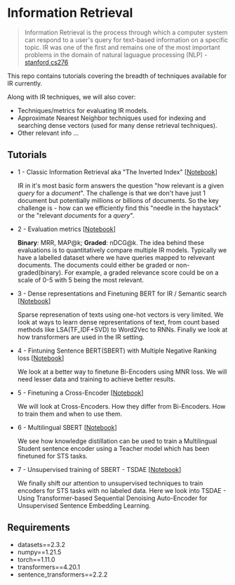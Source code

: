# Information Retrieval

> Information Retrieval is the process through which a computer system can respond to a user's query for text-based information
> on a specific topic. IR was one of the first and remains one of the most important problems in the domain of natural
> laguague processing (NLP) - [stanford cs276](https://web.stanford.edu/class/cs276/)

This repo contains tutorials covering the breadth of techniques available for IR currently.

Along with IR techniques, we will also cover:
- Techniques/metrics for evaluating IR models.
- Approximate Nearest Neighbor techniques used for indexing and searching dense vectors
     (used for many dense retrieval techniques).
- Other relevant info ...


## Tutorials

* 1 - Classic Information Retrieval aka "The Inverted Index" [[Notebook](./1_classic_ir_inverted_index.ipynb)]

    IR in it's most basic form answers the question "how relevant is a given *query* for a *document*". The challenge is
    that we don't have just 1 document but potentially millions or billions of documents. So the key challenge is - how
    can we efficiently find this "needle in the haystack" or the "relevant *documents* for a *query*".

* 2 - Evaluation metrics [[Notebook](./2_evaluation_metrics_ir.ipynb)]

    **Binary**: MRR, MAP@k; **Graded**: nDCG@k.
    The idea behind these evaluations is to quantitatively compare multiple IR models. Typically we have a labelled dataset where
    we have queries mapped to relvevant documents. The documents could either be graded or non-graded(binary). For example, a
    graded relevance score could be on a scale of 0-5 with 5 being the most relevant.

* 3 - Dense representations and Finetuning BERT for IR / Semantic search [[Notebook](./3_finetuning_bert_for_ir.ipynb)]

    Sparse represenation of texts using one-hot vectors is very limited. We look at ways to learn dense representations of text,
    from count based methods like LSA(TF_IDF+SVD) to Word2Vec to RNNs. Finally we look at how transformers are used in the IR
    setting.

* 4 - Fintuning Sentence BERT(SBERT) with Multiple Negative Ranking loss [[Notebook](./4_finetuning_sbert_with_mnr.ipynb)]
    
    We look at a better way to finetune Bi-Encoders using MNR loss. We will need lesser data and training to achieve better
    results.

* 5 - Finetuning a Cross-Encoder [[Notebook](./5_finetuning_cross_encoder.ipynb)]

    We will look at Cross-Encoders. How they differ from Bi-Encoders. How to train them and when to use them.

* 6 - Multilingual SBERT [[Notebook](./6_multilingual_sbert.ipynb)]

    We see how knowledge distillation can be used to train a Multilingual Student sentence encoder using a Teacher model which has
    been finetuned for STS tasks.

* 7 - Unsupervised training of SBERT - TSDAE [[Notebook](./7_unsupervised_training_tsdae.ipynb)]

    We finally shift our attention to unsupervised techniques to train encoders for STS tasks with no labeled data. Here we look
    into TSDAE - Using Transformer-based Sequential Denoising Auto-Encoder for Unsupervised Sentence Embedding Learning.


## Requirements

- datasets==2.3.2
- numpy==1.21.5
- torch==1.11.0
- transformers==4.20.1
- sentence_transformers==2.2.2
